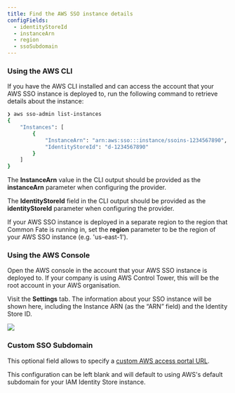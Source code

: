 ```yaml
---
title: Find the AWS SSO instance details
configFields:
  - identityStoreId
  - instanceArn
  - region
  - ssoSubdomain
---
```


### Using the AWS CLI

If you have the AWS CLI installed and can access the account that your AWS SSO instance is deployed to, run the following command to retrieve details about the instance:

```bash
❯ aws sso-admin list-instances
{
    "Instances": [
        {
            "InstanceArn": "arn:aws:sso:::instance/ssoins-1234567890",
            "IdentityStoreId": "d-1234567890"
        }
    ]
}
```

The **InstanceArn** value in the CLI output should be provided as the **instanceArn** parameter when configuring the provider.

The **IdentityStoreId** field in the CLI output should be provided as the **identityStoreId** parameter when configuring the provider.

If your AWS SSO instance is deployed in a separate region to the region that Common Fate is running in, set the **region** parameter to be the region of your AWS SSO instance (e.g. 'us-east-1').

### Using the AWS Console

Open the AWS console in the account that your AWS SSO instance is deployed to. If your company is using AWS Control Tower, this will be the root account in your AWS organisation.

Visit the **Settings** tab. The information about your SSO instance will be shown here, including the Instance ARN (as the “ARN” field) and the Identity Store ID.

![](https://static.commonfate.io/providers/aws/sso/console-instance-arn-setup.png)

### Custom SSO Subdomain
This optional field allows to specify a [custom AWS access portal URL](https://docs.aws.amazon.com/singlesignon/latest/userguide/howtochangeURL.html).

This configuration can be left blank and will default to using AWS's default subdomain for your IAM Identity Store instance.
